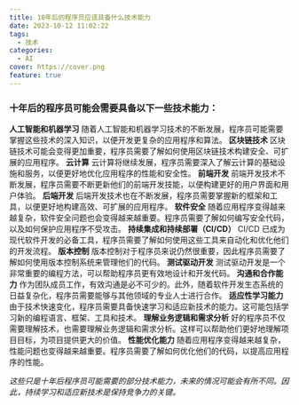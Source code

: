 ```yaml
---
title: 10年后的程序员应该具备什么技术能力
date: 2023-10-12 11:02:22
tags:
  - 技术
categories:
  - AI
cover: https://cover.png
feature: true
---
```

### 十年后的程序员可能会需要具备以下一些技术能力：
**人工智能和机器学习**
随着人工智能和机器学习技术的不断发展，程序员可能需要掌握这些技术的深入知识，以便开发更复杂的应用程序和算法。
**区块链技术**
区块链技术可能会变得更加重要，程序员需要了解如何使用区块链技术构建安全、可扩展的应用程序。
**云计算**
云计算将继续发展，程序员需要深入了解云计算的基础设施和服务，以便更好地优化应用程序的性能和安全性。
**前端开发**
前端开发技术不断发展，程序员需要不断更新他们的前端开发技能，以便构建更好的用户界面和用户体验。
**后端开发**
后端开发技术也在不断发展，程序员需要掌握新的框架和工具，以便更好地构建高效、可扩展的应用程序。
**软件安全**
随着应用程序变得越来越复杂，软件安全问题也会变得越来越重要。程序员需要了解如何编写安全代码，以及如何保护应用程序不受攻击。
**持续集成和持续部署（CI/CD）**
CI/CD 已成为现代软件开发的必备工具，程序员需要了解如何使用这些工具来自动化和优化他们的开发流程。
**版本控制**
版本控制对于程序员来说仍然很重要，因此程序员需要了解如何使用版本控制系统来管理他们的代码。
**测试驱动开发**
测试驱动开发是一个非常重要的编程方法，可以帮助程序员更有效地设计和开发代码。
**沟通和合作能力**
作为团队成员工作，有效沟通是必不可少的。此外，随着软件开发生态系统的日益复杂化，程序员需要能够与其他领域的专业人士进行合作。
**适应性学习能力**
由于技术快速变化，程序员需要具备快速学习和适应新技术的能力。这可能包括学习新的编程语言、框架、工具和技术。
**理解业务逻辑和需求分析**
好的程序员不仅需要理解技术，也需要理解业务逻辑和需求分析。这样可以帮助他们更好地理解项目目标，为项目提供更大的价值。
**性能优化能力**
随着应用程序变得越来越复杂，性能问题也变得越来越重要。程序员需要了解如何优化他们的代码，以提高应用程序的性能。

*这些只是十年后程序员可能需要的部分技术能力，未来的情况可能会有所不同。因此，持续学习和适应新技术是保持竞争力的关键。*